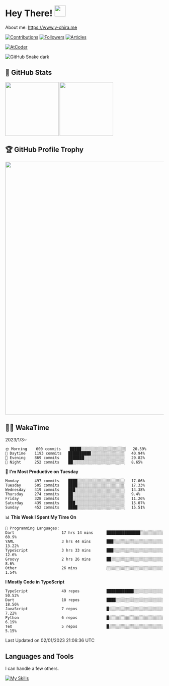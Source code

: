 # Hey There! <img width="35" src="https://user-images.githubusercontent.com/50891407/148686885-0fefeb76-4cf6-473a-9e3e-889ce5513450.gif" />

About me: https://www.y-ohira.me

[![Contributions](https://badgen.org/img/qiita/akidon0000/contributions?style=for-the-badge)](https://qiita.com/akidon0000)
[![Followers](https://badgen.org/img/qiita/akidon0000/followers?style=for-the-badge)](https://qiita.com/akidon0000)
[![Articles](https://badgen.org/img/qiita/akidon0000/articles?style=for-the-badge)](https://qiita.com/akidon0000)

[![AtCoder](https://badgen.org/img/atcoder/akidon0000/rating/algorithm?style=for-the-badge)](https://atcoder.jp/users/akidon0000)


<!-- ## 🐍 Contribution -->

<img src="https://github.com/akidon0000/akidon0000/blob/output/github-contribution-grid-snake.svg" alt="GitHub Snake dark" />


## 💎 GitHub Stats

<div>
  <img height="170" align="left" src="https://github-readme-stats.vercel.app/api?username=akidon0000&count_private=true&show_icons=true&title_color=81A1C1&text_color=ECEFF4&bg_color=2E3440&icon_color=D8DEE9&border_radius=10" />
  <img height="170" src="https://github-readme-stats.vercel.app/api/top-langs/?username=akidon0000&langs_count=8&layout=compact&title_color=81A1C1&text_color=ECEFF4&bg_color=2E3440&icon_color=D8DEE9&border_radius=10" />
</div>


## 🏆 GitHub Profile Trophy

<img width="800" src="https://github-profile-trophy.vercel.app/?username=akidon0000&theme=nord&no-frame=true"/>


## 🧑‍💻 WakaTime

<!--START_SECTION:waka-->
2023/1/3~
```text
🌞 Morning    600 commits    █████░░░░░░░░░░░░░░░░░░░░   20.59%
🌆 Daytime    1193 commits   ██████████░░░░░░░░░░░░░░░   40.94%
🌃 Evening    869 commits    ███████░░░░░░░░░░░░░░░░░░   29.82%
🌙 Night      252 commits    ██░░░░░░░░░░░░░░░░░░░░░░░   8.65%

```
📅 **I'm Most Productive on Tuesday**

```text
Monday       497 commits    ████░░░░░░░░░░░░░░░░░░░░░   17.06%
Tuesday      505 commits    ████░░░░░░░░░░░░░░░░░░░░░   17.33%
Wednesday    419 commits    ███░░░░░░░░░░░░░░░░░░░░░░   14.38%
Thursday     274 commits    ██░░░░░░░░░░░░░░░░░░░░░░░   9.4%
Friday       328 commits    ██░░░░░░░░░░░░░░░░░░░░░░░   11.26%
Saturday     439 commits    ███░░░░░░░░░░░░░░░░░░░░░░   15.07%
Sunday       452 commits    ████░░░░░░░░░░░░░░░░░░░░░   15.51%

```


📊 **This Week I Spent My Time On**

```text
💬 Programming Languages:
Dart                     17 hrs 14 mins      ███████████████░░░░░░░░░░   60.9%
YAML                     3 hrs 44 mins       ███░░░░░░░░░░░░░░░░░░░░░░   13.22%
TypeScript               3 hrs 33 mins       ███░░░░░░░░░░░░░░░░░░░░░░   12.6%
Groovy                   2 hrs 26 mins       ██░░░░░░░░░░░░░░░░░░░░░░░   8.6%
Other                    26 mins             ░░░░░░░░░░░░░░░░░░░░░░░░░   1.54%

```

**I Mostly Code in TypeScript**

```text
TypeScript               49 repos            ████████████░░░░░░░░░░░░░   50.52%
Dart                     18 repos            ████░░░░░░░░░░░░░░░░░░░░░   18.56%
JavaScript               7 repos             █░░░░░░░░░░░░░░░░░░░░░░░░   7.22%
Python                   6 repos             █░░░░░░░░░░░░░░░░░░░░░░░░   6.19%
TeX                      5 repos             █░░░░░░░░░░░░░░░░░░░░░░░░   5.15%

```



 Last Updated on 02/01/2023 21:06:36 UTC
<!--END_SECTION:waka-->


## Languages and Tools

I can handle a few others.

[![My Skills](https://skillicons.dev/icons?i=swift,kotlin,androidstudio,vscode,firebase,python,django,go,aws,mysql,cpp,docker,unity,html,css,javascript,wordpress,nginx,raspberrypi)](https://skillicons.dev)
